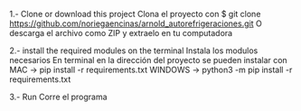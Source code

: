 1.- Clone or download this project
    Clona el proyecto con $ git clone https://github.com/noriegaencinas/arnold_autorefrigeraciones.git 
    O descarga el archivo como ZIP y extraelo en tu computadora
    

2.- install the required modules on the terminal
    Instala los modulos necesarios
    En terminal en la dirección del proyecto se pueden instalar con
    MAC -> pip install -r requirements.txt
    WINDOWS -> python3 -m pip install -r requirements.txt

3.- Run
    Corre el programa
